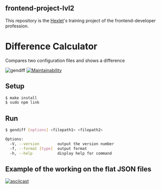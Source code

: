 ## frontend-project-lvl2

This repository is the [Hexlet](https://ru.hexlet.io/professions/frontend/projects/46)'s training project of the frontend-developer profession.

# Difference Calculator
Compares two configuration files and shows a difference

![gendiff](https://github.com/alex-yevs/frontend-project-lvl2/workflows/gendiff/badge.svg)
[![Maintainability](https://api.codeclimate.com/v1/badges/f499ef83c81c2b9b70ac/maintainability)](https://codeclimate.com/github/alex-yevs/frontend-project-lvl2/maintainability)

## Setup

```sh
$ make install
$ sudo npm link
```

## Run

```sh
$ gendiff [options] <filepath1> <filepath2>
```
```sh
Options:
  -V, --version        output the version number
  -f, --format [type]  output format
  -h, --help           display help for command
```
## Example of the working on the flat JSON files
[![asciicast](https://asciinema.org/a/qQK3qArtIRdCA1kvDbkmNBvg7.svg)](https://asciinema.org/a/qQK3qArtIRdCA1kvDbkmNBvg7)